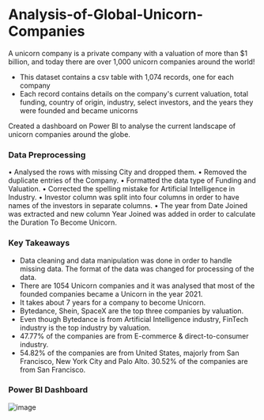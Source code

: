 # Analysis-of-Global-Unicorn-Companies

A unicorn company is a private company with a valuation of more than $1 billion, and today there are over 1,000 unicorn companies around the world!

* This dataset contains a csv table with 1,074 records, one for each company
* Each record contains details on the company's current valuation, total funding, country of origin, industry, select investors, and the years they were founded and became unicorns

Created a dashboard on Power BI to analyse the current landscape of unicorn companies around the globe. 

### Data Preprocessing

•	Analysed the rows with missing City and dropped them.
•	Removed the duplicate entries of the Company.
•	Formatted the data type of Funding and Valuation.
•	Corrected the spelling mistake for Artificial Intelligence in Industry.
•	Investor column was split into four columns in order to have names of the investors in separate columns.
•	The year from Date Joined was extracted and new column Year Joined was added in order to calculate the Duration To Become Unicorn.

### Key Takeaways

*	Data cleaning and data manipulation was done in order to handle missing data. The format of the data was changed for processing of the data.
*	There are 1054 Unicorn companies and it was analysed that most of the founded companies became a Unicorn in the year 2021. 
*	It takes about 7 years for a company to become Unicorn.
*	Bytedance, Shein, SpaceX are the top three companies by valuation.
*	Even though Bytedance is from Artificial Intelligence industry, FinTech industry is the top industry by valuation.
*	47.77% of the companies are from E-commerce & direct-to-consumer industry.
*	54.82% of the companies are from United States, majorly from San Francisco, New York City and Palo Alto. 30.52% of the companies are from San Francisco.

### Power BI Dashboard 

![image](https://user-images.githubusercontent.com/75059347/171550378-ad3bbed6-2067-43be-be83-7f02c6d11d8d.png)
